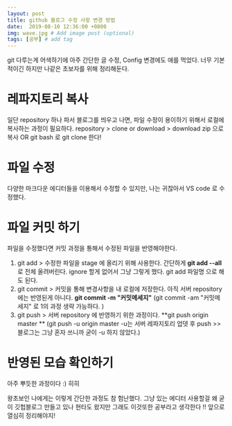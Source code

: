 ```yaml
---
layout: post
title: github 블로그 수정 사항 변경 방법 
date:  2019-08-10 12:36:00 +0800
img: wave.jpg # Add image post (optional)
tags: [공부] # add tag
---
```


git 다루는게 어색하기에 아주 간단한 글 수정, Config 변경에도 애를 먹었다. 
너무 기본적이긴 하지만 나같은 초보자를 위해 정리해둔다. 

# 레파지토리 복사  #

일단 repository 하나 파서 블로그를 띄우고 나면, 파일 수정이 용이하기 위해서 로컬에 복사하는 과정이 필요하다.
repository > clone or download > download zip 으로 복사 OR git bash 로 git clone 한다! 


# 파일 수정  # 
다양한 마크다운 에디터들을 이용해서 수정할 수 있지만, 나는 귀찮아서 VS code 로 수정했다.


# 파일 커밋 하기  #
파일을 수정했다면 커밋 과정을 통해서 수정된 파일을 반영해야한다. 

1. git add > 수정한 파일을 stage 에 올리기 위해 사용한다. 간단하게 **git add --all** 로 전체 올려버린다.
   ignore 할게 없어서 그냥 그렇게 했다. git add 파일명 으로  해도 된다. 
2. git commit > 커밋을 통해 변경사항을 내 로컬에 저장한다. 아직 서버 repository 에는 반영된게 아니다.
   **git commit -m "커밋메세지"** (git commit -am "커밋메세지" 로 1의 과정 생략 가능하다. )
3. git push > 서버 repository 에 반영하기 위한 과정이다. **git push origin master **
   (git push -u origin master -u는 서버 레파지토리  업뎃 후 push >> 블로그는 그냥 혼자 쓰니까 굳이 -u 하지 않았다.)

# 반영된 모습 확인하기  #
아주 뿌듯한 과정이다 :) 히히 

왕초보인 나에게는 이렇게 간단한 과정도 참 험난했다. 
그냥 있는 에디터 사용할걸 왜 굳이 깃헙블로그 만들고 있나 현타도 왔지만 그래도 이것또한 공부라고 생각한다 !!
앞으로 열심히 정리해야지!